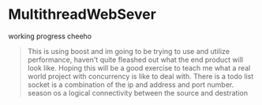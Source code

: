 # MultithreadWebSever
working progress cheeho

> This is using boost and im going to be trying to use and utilize performance, haven't quite fleashed out what the end product will look like.
> Hoping this will be a good exercise to teach me what a real world project with concurrency is like to deal with.
> There is a todo list 
> socket is a combination of the ip and address and port number.
> season os a logical connectivity  between the source and destration 

